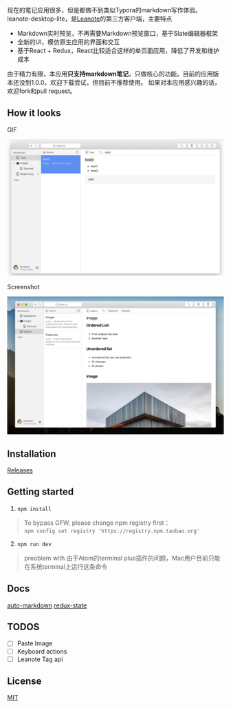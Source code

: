 现在的笔记应用很多，但是都做不到类似Typora的markdown写作体验。
leanote-desktop-lite，是[Leanote](https://github.com/leanote/leanote)的第三方客户端，主要特点

- Markdown实时预览，不再需要Markdown预览窗口，基于Slate编辑器框架
- 全新的UI，模仿原生应用的界面和交互
- 基于React + Redux，React比较适合这样的单页面应用，降低了开发和维护成本

由于精力有限，本应用**只支持markdown笔记**，只做核心的功能。目前的应用版本还没到1.0.0，欢迎下载尝试，但目前不推荐使用。
如果对本应用感兴趣的话，欢迎fork和pull request。

## How it looks

GIF

![screenshot](./docs/screenshot.gif)

Screenshot

![screenshot](./docs/screenshot.png)

## Installation

[Releases](https://github.com/LucasYuNju/leanote-desktop-lite/releases)

## Getting started

1. `npm install`

> To bypass GFW, please change npm registry first：<br>
> `npm config set registry 'https://registry.npm.taobao.org'`

2. `npm run dev`

>  preoblem with 由于Atom的terminal plus插件的问题，Mac用户目前只能在系统terminal上运行这条命令

## Docs

[auto-markdown](docs/auto-markdown.md)
[redux-state](docs/redux-store.md)

## TODOS

- [ ] Paste Image
- [ ] Keyboard actions
- [ ] Leanote Tag api

## License

[MIT](https://github.com/eggjs/egg/blob/master/LICENSE)
